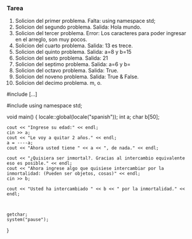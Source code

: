 ### Tarea
1. Solicion del primer problema. Falta: using namespace std;
2. Solicion del segundo problema. Salida: Hola mundo.
3. Solicion del tercer problema. Error: Los caracteres para poder ingresar en el arreglo, son muy pocos.
4. Solicion del cuarto problema. Salida: 13 es trece.
5. Solicion del quinto problema. Salida: a=8 y b=15
6. Solicion del sexto problema. Salida: 21
7. Solicion del septimo problema. Salida: a=6 y b=
8. Solicion del octavo problema. Salida: True.
9. Solicion del noveno problema. Salida: True & False.
10. Solicion del decimo problema. m, o.

#include <iostream>
[...]

#include <iostream>
using namespace std;

void main() {
	locale::global(locale("spanish"));
	int a;
	char b[50];

	cout << "Ingrese su edad:" << endl;
	cin >> a;
	cout << "Le voy a quitar 2 años." << endl;
	a = ----a;
	cout << "Ahora usted tiene " << a << ", de nada." << endl;

	cout << "¿Quisiera ser inmortal?. Gracias al intercambio equivalente eso es posible." << endl;
	cout << "Ahora ingrese algo que quisiese intercambiar por la inmortalidad: (Pueden ser objetos, cosas)" << endl;
	cin >> b;

	cout << "Usted ha intercambiado " << b << " por la inmortalidad." << endl;
	

	
	getchar;
	system("pause");
	
}
